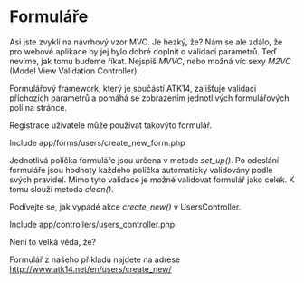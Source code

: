 Formuláře
=========

Asi jste zvyklí na návrhový vzor MVC. Je hezký, že? Nám se ale zdálo, že pro webové aplikace by jej bylo dobré doplnit o validaci parametrů.
Teď nevíme, jak tomu budeme říkat. Nejspíš *MVVC*, nebo možná víc sexy *M2VC* (Model View Validation Controller).

Formulářový framework, který je součástí ATK14, zajišťuje validaci příchozích parametrů a pomáhá se zobrazením jednotlivých formulářových polí na stránce.

Registrace uživatele může používat takovýto formulář.

Include app/forms/users/create_new_form.php

Jednotlivá políčka formuláře jsou určena v metode *set_up()*. Po odeslání formuláře jsou hodnoty každého políčka automaticky validovány podle svých pravidel.
Mimo tyto validace je možné validovat formulář jako celek. K tomu slouží metoda *clean()*.

Podívejte se, jak vypadé akce *create_new()* v UsersController.

Include app/controllers/users_controller.php

Není to velká věda, že?

Formulář z našeho příkladu najdete na adrese <http://www.atk14.net/en/users/create_new/>


